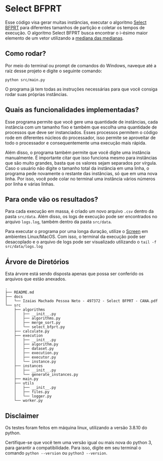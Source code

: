 # Select BFPRT

Esse código visa gerar muitas instâncias, executar o algoritmo [Select BFPRT](http://people.csail.mit.edu/rivest/pubs/BFPRT73.pdf) para diferentes tamanhos de partição e coletar os tempos de execução. O algoritmo Select BFPRT busca encontrar o i-ésimo maior elemento de um vetor utilizando a [mediana das medianas](https://en.wikipedia.org/wiki/Median_of_medians).

## Como rodar?

Por meio do terminal ou prompt de comandos do Windows, naveque até a raíz desse projeto e digite o seguinte comando:

```
python src/main.py
```

O programa já tem todas as instruções necessárias para que você consiga rodar suas próprias instâncias.

## Quais as funcionalidades implementadas?

Esse programa permite que você gere uma quantidade de instâncias, cada instância com um tamanho fixo e também que escolha uma quantidade de processos que deve ser instanciados. Esses processos permitem o código rode em diferentes núcleos do processador, isso permite se aproveitar de todo o processador e consequentemente uma execução mais rápida.

Além disso, o programa também permite que você digite uma instância manualmente. É importante citar que isso funciona mesmo para instâncias que são muito grandes, basta que os valores sejam separados por vírgula. Caso o usuário não digite o tamanho total da instância em uma linha, o programa pede novamente o restante das instâncias, só que em uma nova linha. Por isso, você pode colar no terminal uma instância vários números por linha e várias linhas.

## Para onde vão os resultados?

Para cada execução em massa, é criado um novo arquivo `.csv` dentro da pasta `src/data`. Além disso, os logs de execução pode ser encontrados no arquivo `logs.log`, também dentro da pasta `src/data`.

Para executar o programa por uma longa duração, utilize o [Screen](https://linuxize.com/post/how-to-use-linux-screen/) em ambientes Linux/MacOS. Com isso, o terminal da execução pode ser desacoplado e o arquivo de logs pode ser visualizado utilizando o `tail -f src/data/logs.log`

## Árvore de Diretórios

Esta árvore está sendo disposta apenas que possa ser conferido os arquivos que estão anexados.

```
.
├── README.md
├── docs
│   └── Izaias Machado Pessoa Neto - 497372 - Select BFPRT - CANA.pdf
└── src
    ├── algorithms
    │   ├── __init__.py
    │   ├── algorithms.py
    │   ├── merge_sort.py
    │   └── select_bfprt.py
    ├── calculate.py
    ├── execution
    │   ├── __init__.py
    │   ├── algorithm.py
    │   ├── dataset.py
    │   ├── execution.py
    │   ├── executor.py
    │   └── instance.py
    ├── instances
    │   ├── __init__.py
    │   └── generate_instances.py
    ├── main.py
    ├── utils
    │   ├── __init__.py
    │   ├── files.py
    │   └── logger.py
    └── worker.py
```

## Disclaimer

Os testes foram feitos em máquina linux, utilizando a versão 3.8.10 do python.

Certifique-se que você tem uma versão igual ou mais nova do python 3, para garantir a compatibilidade. Para isso, digite em seu terminal o comando `python --version` ou `python3 --version`.
